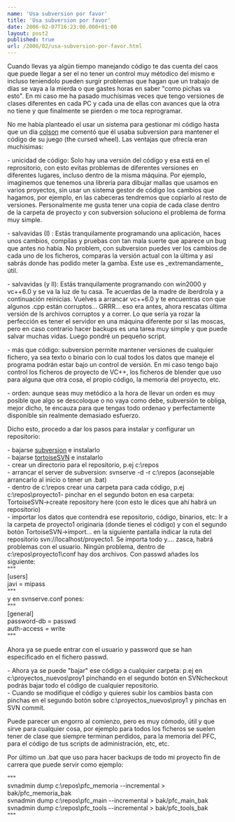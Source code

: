 ```yaml
---
name: 'Usa subversion por favor'
title: 'Usa subversion por favor'
date: 2006-02-07T16:23:00.000+01:00
layout: post2
published: true
url: /2006/02/usa-subversion-por-favor.html
---
```


Cuando llevas ya algún tiempo manejando código te das cuenta del caos que puede llegar a ser el no tener un control muy métodico del mismo e incluso teniendolo pueden surgir problemas que hagan que un trabajo de días se vaya a la mierda o que gastes horas en saber "como pichas va esto". En mi caso me ha pasado muchísimas veces que tengo versiones de clases diferentes en cada PC y cada una de ellas con avances que la otra no tiene y que finalmente se pierden o me toca reprogramar.  
  
No me había planteado el usar un sistema para gestionar mi código hasta que un día [colson](http://www.edevi.com) me comentó que él usaba subversion para mantener el código de su juego (the cursed wheel). Las ventajas que ofrecía eran muchísimas:  
  
\- unicidad de código: Solo hay una versión del código y esa está en el reprositorio, con esto evitas problemas de diferentes versiones en diferentes lugares, incluso dentro de la misma máquina. Por ejemplo, imaginemos que tenemos una librería para dibujar mallas que usamos en varios proyectos, sin usar un sistema gestor de código los cambios que hagamos, por ejemplo, en las cabeceras tendremos que copiarlo al resto de versiones. Personalmente me gusta tener una copia de cada clase dentro de la carpeta de proyecto y con subversion soluciono el problema de forma muy simple.  
  
\- salvavidas (I) : Estás tranquilamente programando una aplicación, haces unos cambios, compilas y pruebas con tan mala suerte que aparece un bug que antes no había. No problem, con subversion puedes ver los cambios de cada uno de los ficheros, comparas la versión actual con la última y así sabrás donde has podido meter la gamba. Este use es \_extremandamente\_ útil.  
  
\- salvavidas (y II): Estás tranquilamente programando con win2000 y vc++6.0 y se va la luz de tu casa. Te acuerdas de la madre de iberdrola y a continuación reinicias. Vuelves a arrancar vc++6.0 y te encuentras con que algunos .cpp están corruptos... GRRR... eso era antes, ahora rescatas última versión de ls archivos corruptos y a correr. Lo que sería ya rozar la perfección es tener el servidor en una máquina diferente por si las moscas, pero en caso contrario hacer backups es una tarea muy simple y que puede salvar muchas vidas. Luego pondré un pequeño script.  
  
\- más que código: subversion permite mantener versiones de cualquier fichero, ya sea texto o binario con lo cual todos los datos que maneje el programa podrán estar bajo un control de versión. En mi caso tengo bajo control los ficheros de proyecto de VC++, los ficheros de blender que uso para alguna que otra cosa, el propio código, la memoria del proyecto, etc.  
  
\- orden: aunque seas muy metódico a la hora de llevar un orden es muy posible que algo se descoloque o no vaya como debe, subversión te obliga, mejor dicho, te encauza para que tengas todo ordenao y perfectamente disponible sin realmente demasiado esfuerzo.  
  
Dicho esto, procedo a dar los pasos para instalar y configurar un repositorio:  
  
\- bajarse [subversion](http://subversion.tigris.org/) e instalarlo  
\- bajarse [tortoiseSVN](http://tortoisesvn.tigris.org/) e instalarlo  
\- crear un directorio para el repositorio, p.ej c:\\repos  
\- arrancar el server de subversion: svnserve -d -r c:\\repos (aconsejable arrancarlo al inicio o tener un .bat)  
\- dentro de c:\\repos crear una carpeta para cada código, p.ej c:\\repos\\proyecto1- pinchar en el segundo boton en esa carpeta: TortoiseSVN->create repository here (con esto le dices que ahí habrá un repositorio)  
\- importar los datos que contendrá ese repositorio, código, binarios, etc: Ir a la carpeta de proyecto1 originaria (donde tienes el código) y con el segundo botón TortoiseSVN->import... en la siguiente pantalla indicar la ruta del repositorio svn://localhost/proyecto1. Se importa todo y.... zasca, habrá problemas con el usuario. Ningún problema, dentro de c:\\repos\\proyecto1\\conf hay dos archivos. Con passwd añades los siguiente:  
"""  
\[users\]  
javi = mipass  
"""  
y en svnserve.conf pones:  
"""  
\[general\]  
password-db = passwd  
auth-access = write  
"""  
  
Ahora ya se puede entrar con el usuario y password que se han especificado en el fichero passwd.  
  
\- Ahora ya se puede "bajar" ese código a cualquier carpeta: p.ej en c:\\proyectos\_nuevos\\proy1 pinchando en el segundo botón en SVNcheckout podrás bajar todo el código de cualquier repositorio.  
\- Cuando se modifique el código y quieres subir los cambios basta con pinchas en el segundo botón sobre c:\\proyectos\_nuevos\\proy1 y pinchas en SVN commit.  
  
  
Puede parecer un engorro al comienzo, pero es muy cómodo, útil y que sirve para cualquier cosa, por ejemplo para todos los ficheros se suelen tener de clase que siempre terminan perdidos, para la memoria del PFC, para el código de tus scripts de administración, etc, etc.  
  
Por último un .bat que uso para hacer backups de todo mi proyecto fin de carrera que puede servir como ejemplo:  
  
"""  
svnadmin dump c:\\repos\\pfc\_memoria --incremental > bak/pfc\_memoria\_bak  
svnadmin dump c:\\repos\\pfc\_main --incremental > bak/pfc\_main\_bak  
svnadmin dump c:\\repos\\pfc\_tools --incremental > bak/pfc\_tools\_bak  
"""